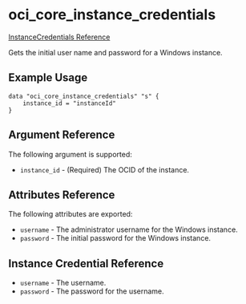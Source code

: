 # oci\_core\_instance_credentials

[InstanceCredentials Reference][5d7b7cd3]

  [5d7b7cd3]: https://docs.us-phoenix-1.oraclecloud.com/api/#/en/iaas/20160918/InstanceCredentials/ "InstanceCredentialsReference"

Gets the initial user name and password for a Windows instance.

## Example Usage

```
data "oci_core_instance_credentials" "s" {
    instance_id = "instanceId"
}
```

## Argument Reference

The following argument is supported:

* `instance_id` - (Required) The OCID of the instance.


## Attributes Reference

The following attributes are exported:

* `username` - The administrator username for the Windows instance.
* `password` - The initial password for the Windows instance.

## Instance Credential Reference
* `username` - The username.
* `password` - The password for the username.
